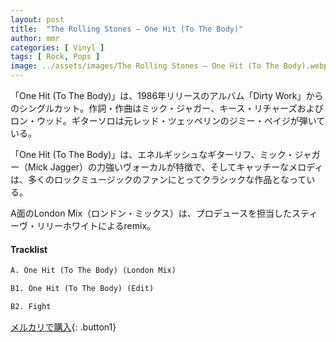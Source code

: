 ```yaml
---
layout: post
title:  "The Rolling Stones – One Hit (To The Body)"
author: mmr
categories: [ Vinyl ]
tags: [ Rock, Pops ]
image: ../assets/images/The Rolling Stones – One Hit (To The Body).webp
---
```


「One Hit (To The Body)」は、1986年リリースのアルバム「Dirty Work」からのシングルカット。作詞・作曲はミック・ジャガー、キース・リチャーズおよびロン・ウッド。ギターソロは元レッド・ツェッペリンのジミー・ペイジが弾いている。

「One Hit (To The Body)」は、エネルギッシュなギターリフ、ミック・ジャガー（Mick Jagger）の力強いヴォーカルが特徴で、そしてキャッチーなメロディは、多くのロックミュージックのファンにとってクラシックな作品となっている。

A面のLondon Mix（ロンドン・ミックス）は、プロデュースを担当したスティーヴ・リリーホワイトによるremix。

#### Tracklist
```md
A. One Hit (To The Body) (London Mix)

B1. One Hit (To The Body) (Edit)

B2. Fight
```

[メルカリで購入](https://jp.mercari.com/item/m20361056204?afid=6142608987){: .button1}

